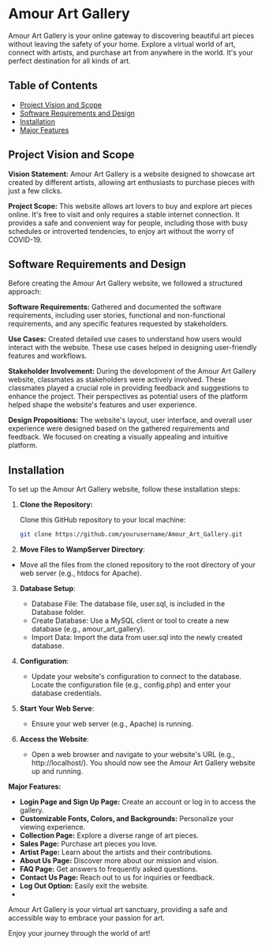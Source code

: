 # Amour Art Gallery

Amour Art Gallery is your online gateway to discovering beautiful art pieces without leaving the safety of your home. Explore a virtual world of art, connect with artists, and purchase art from anywhere in the world. It's your perfect destination for all kinds of art.

## Table of Contents

- [Project Vision and Scope](#project-vision-and-scope)
- [Software Requirements and Design](#software-requirements-and-design)
- [Installation](#installation)
- [Major Features](#major-features)

## Project Vision and Scope

**Vision Statement:** Amour Art Gallery is a website designed to showcase art created by different artists, allowing art enthusiasts to purchase pieces with just a few clicks.

**Project Scope:** This website allows art lovers to buy and explore art pieces online. It's free to visit and only requires a stable internet connection. It provides a safe and convenient way for people, including those with busy schedules or introverted tendencies, to enjoy art without the worry of COVID-19.

## Software Requirements and Design

Before creating the Amour Art Gallery website, we followed a structured approach:

**Software Requirements:** Gathered and documented the software requirements, including user stories, functional and non-functional requirements, and any specific features requested by stakeholders.

**Use Cases:** Created detailed use cases to understand how users would interact with the website. These use cases helped in designing user-friendly features and workflows.

**Stakeholder Involvement:** During the development of the Amour Art Gallery website, classmates as stakeholders were actively involved. These classmates played a crucial role in providing feedback and suggestions to enhance the project. Their perspectives as potential users of the platform helped shape the website's features and user experience.

**Design Propositions:**  The website's layout, user interface, and overall user experience were designed based on the gathered requirements and feedback.  We focused on creating a visually appealing and intuitive platform.


## Installation
To set up the Amour Art Gallery website, follow these installation steps:

1. **Clone the Repository:**

   Clone this GitHub repository to your local machine:

   ```bash
   git clone https://github.com/yourusername/Amour_Art_Gallery.git

2. **Move Files to WampServer Directory**:
  - Move all the files from the cloned repository to the root directory of your web server (e.g., htdocs for Apache).

3. **Database Setup**:
   - Database File: The database file, user.sql, is included in the Database folder.
   - Create Database: Use a MySQL client or tool to create a new database (e.g., amour_art_gallery).
   - Import Data: Import the data from user.sql into the newly created database.

5. **Configuration**:
   - Update your website's configuration to connect to the database. Locate the configuration file (e.g., config.php) and enter your database credentials.
     
6. **Start Your Web Serve**:
   - Ensure your web server (e.g., Apache) is running.
     
7. **Access the Website**:
   - Open a web browser and navigate to your website's URL (e.g., http://localhost/). You should now see the Amour Art Gallery website up and running.


**Major Features:**
- **Login Page and Sign Up Page:** Create an account or log in to access the gallery.
- **Customizable Fonts, Colors, and Backgrounds:** Personalize your viewing experience.
- **Collection Page:** Explore a diverse range of art pieces.
- **Sales Page:** Purchase art pieces you love.
- **Artist Page:** Learn about the artists and their contributions.
- **About Us Page:** Discover more about our mission and vision.
- **FAQ Page:** Get answers to frequently asked questions.
- **Contact Us Page:** Reach out to us for inquiries or feedback.
- **Log Out Option:** Easily exit the website.
- 
Amour Art Gallery is your virtual art sanctuary, providing a safe and accessible way to embrace your passion for art.

Enjoy your journey through the world of art!
